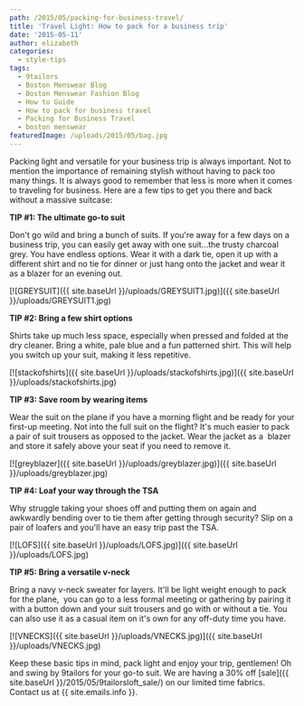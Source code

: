 ```yaml
---
path: /2015/05/packing-for-business-travel/
title: 'Travel Light: How to pack for a business trip'
date: '2015-05-11'
author: elizabeth
categories:
  - style-tips
tags:
  - 9tailors
  - Boston Menswear Blog
  - Boston Menswear Fashion Blog
  - How to Guide
  - How to pack for business travel
  - Packing for Business Travel
  - boston menswear
featuredImage: /uploads/2015/05/bag.jpg
---
```

Packing light and versatile for your business trip is always important. Not to mention the importance of remaining stylish without having to pack too many things. It is always good to remember that less is more when it comes to traveling for business. Here are a few tips to get you there and back without a massive suitcase:

**TIP #1: The ultimate go-to suit**

Don't go wild and bring a bunch of suits. If you're away for a few days on a business trip, you can easily get away with one suit...the trusty charcoal grey. You have endless options. Wear it with a dark tie, open it up with a different shirt and no tie for dinner or just hang onto the jacket and wear it as a blazer for an evening out.

[![GREYSUIT]({{ site.baseUrl }}/uploads/GREYSUIT1.jpg)]({{ site.baseUrl }}/uploads/GREYSUIT1.jpg)

**TIP #2: Bring a few shirt options**

Shirts take up much less space, especially when pressed and folded at the dry cleaner. Bring a white, pale blue and a fun patterned shirt. This will help you switch up your suit, making it less repetitive.

[![stackofshirts]({{ site.baseUrl }}/uploads/stackofshirts.jpg)]({{ site.baseUrl }}/uploads/stackofshirts.jpg)

**TIP #3: Save room by wearing items**

Wear the suit on the plane if you have a morning flight and be ready for your first-up meeting. Not into the full suit on the flight? It's much easier to pack a pair of suit trousers as opposed to the jacket. Wear the jacket as a  blazer and store it safely above your seat if you need to remove it.

[![greyblazer]({{ site.baseUrl }}/uploads/greyblazer.jpg)]({{ site.baseUrl }}/uploads/greyblazer.jpg)

**TIP #4: Loaf your way through the TSA**

Why struggle taking your shoes off and putting them on again and awkwardly bending over to tie them after getting through security? Slip on a pair of loafers and you'll have an easy trip past the TSA.

[![LOFS]({{ site.baseUrl }}/uploads/LOFS.jpg)]({{ site.baseUrl }}/uploads/LOFS.jpg)

**TIP #5: Bring a versatile v-neck**

Bring a navy v-neck sweater for layers. It'll be light weight enough to pack for the plane,  you can go to a less formal meeting or gathering by pairing it with a button down and your suit trousers and go with or without a tie. You can also use it as a casual item on it's own for any off-duty time you have.

[![VNECKS]({{ site.baseUrl }}/uploads/VNECKS.jpg)]({{ site.baseUrl }}/uploads/VNECKS.jpg)

Keep these basic tips in mind, pack light and enjoy your trip, gentlemen! Oh and swing by 9tailors for your go-to suit. We are having a 30% off [sale]({{ site.baseUrl }}/2015/05/9tailorsloft_sale/) on our limited time fabrics. Contact us at {{ site.emails.info }}.